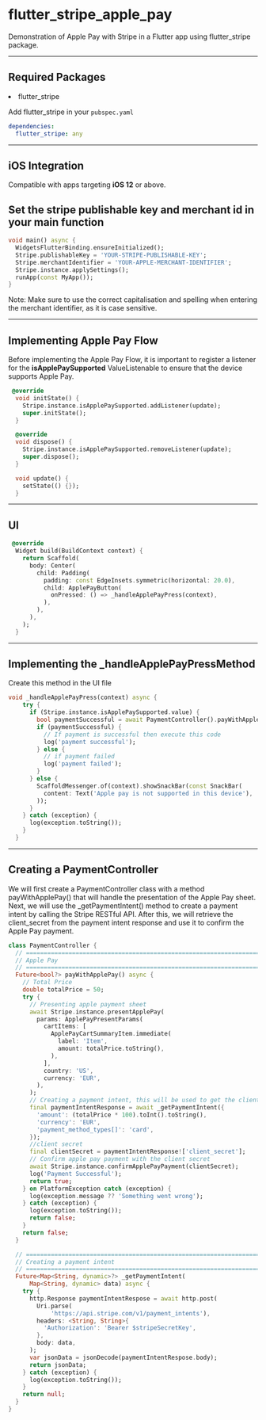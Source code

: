 # flutter_stripe_apple_pay

Demonstration of Apple Pay with Stripe in a Flutter app using flutter_stripe package.

---

## Required Packages

<li>flutter_stripe</li>

Add flutter_stripe in your `pubspec.yaml`

```yaml
dependencies:
  flutter_stripe: any
```

---

## iOS Integration

Compatible with apps targeting **iOS 12** or above.

## Set the stripe publishable key and merchant id in your main function

```dart
void main() async {
  WidgetsFlutterBinding.ensureInitialized();
  Stripe.publishableKey = 'YOUR-STRIPE-PUBLISHABLE-KEY';
  Stripe.merchantIdentifier = 'YOUR-APPLE-MERCHANT-IDENTIFIER';
  Stripe.instance.applySettings();
  runApp(const MyApp());
}
```

Note: Make sure to use the correct capitalisation and spelling when entering the merchant identifier, as it is case sensitive.

---

## Implementing Apple Pay Flow

Before implementing the Apple Pay Flow, it is important to register a listener for the **isApplePaySupported** ValueListenable to ensure that the device supports Apple Pay.

```dart
 @override
  void initState() {
    Stripe.instance.isApplePaySupported.addListener(update);
    super.initState();
  }

  @override
  void dispose() {
    Stripe.instance.isApplePaySupported.removeListener(update);
    super.dispose();
  }

  void update() {
    setState(() {});
  }
```

---

## UI 

```dart
 @override
  Widget build(BuildContext context) {
    return Scaffold(
      body: Center(
        child: Padding(
          padding: const EdgeInsets.symmetric(horizontal: 20.0),
          child: ApplePayButton(
            onPressed: () => _handleApplePayPress(context),
          ),
        ),
      ),
    );
  }
```

---

## Implementing the _handleApplePayPressMethod

Create this method in the UI file

```dart
void _handleApplePayPress(context) async {
    try {
      if (Stripe.instance.isApplePaySupported.value) {
        bool paymentSuccessful = await PaymentController().payWithApplePay() ?? false;
        if (paymentSuccessful) {
          // If payment is successful then execute this code
          log('payment successful');
        } else {
          // if payment failed
          log('payment failed');
        }
      } else {
        ScaffoldMessenger.of(context).showSnackBar(const SnackBar(
          content: Text('Apple pay is not supported in this device'),
        ));
      }
    } catch (exception) {
      log(exception.toString());
    }
  }
```

---

## Creating a PaymentController

We will first create a PaymentController class with a method payWithApplePay() that will handle the presentation of the Apple Pay sheet. Next, we will use the _getPaymentIntent() method to create a payment intent by calling the Stripe RESTful API. After this, we will retrieve the client_secret from the payment intent response and use it to confirm the Apple Pay payment.

```dart
class PaymentController {
  // ===========================================================================
  // Apple Pay
  // ===========================================================================
  Future<bool?> payWithApplePay() async {
    // Total Price
    double totalPrice = 50;
    try {
      // Presenting apple payment sheet
      await Stripe.instance.presentApplePay(
        params: ApplePayPresentParams(
          cartItems: [
            ApplePayCartSummaryItem.immediate(
              label: 'Item',
              amount: totalPrice.toString(),
            ),
          ],
          country: 'US',
          currency: 'EUR',
        ),
      );
      // Creating a payment intent, this will be used to get the client secret
      final paymentIntentResponse = await _getPaymentIntent({
        'amount': (totalPrice * 100).toInt().toString(),
        'currency': 'EUR',
        'payment_method_types[]': 'card',
      });
      //client secret
      final clientSecret = paymentIntentResponse!['client_secret'];
      // Confirm apple pay payment with the client secret
      await Stripe.instance.confirmApplePayPayment(clientSecret);
      log('Payment Successful');
      return true;
    } on PlatformException catch (exception) {
      log(exception.message ?? 'Something went wrong');
    } catch (exception) {
      log(exception.toString());
      return false;
    }
    return false;
  }

  // ===========================================================================
  // Creating a payment intent
  // ===========================================================================
  Future<Map<String, dynamic>?> _getPaymentIntent(
      Map<String, dynamic> data) async {
    try {
      http.Response paymentIntentRespose = await http.post(
        Uri.parse(
            'https://api.stripe.com/v1/payment_intents'),
        headers: <String, String>{
          'Authorization': 'Bearer $stripeSecretKey',
        },
        body: data,
      );
      var jsonData = jsonDecode(paymentIntentRespose.body);
      return jsonData;
    } catch (exception) {
      log(exception.toString());
    }
    return null;
  }
}
```


